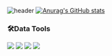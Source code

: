 ![header](https://capsule-render.vercel.app/api?type=waving&color=auto&height=200&section=header&text=Pural%Major%Github&fontSize=65&animations=fadein)
[![Anurag's GitHub stats](https://github-readme-stats.vercel.app/api?username=puralmajor)](https://github.com/puralmajor/github-readme-stats)

### 🛠Data Tools
<div>
  <img src="https://img.shields.io/badge/Python-EBEBEB?style=for-the-badge&logo=python&logoColor=#3776AB">
  <img src="https://img.shields.io/badge/Pytorch-EBEBEB?style=for-the-badge&logo=pytorch&logoColor=#EE4C2C">
  <img src="https://img.shields.io/badge/Tensorflow-EBEBEB?style=for-the-badge&logo=tensorflow&logoColor=#FF6F00">
  <img src="https://img.shields.io/badge/Pandas-EBEBEB?style=for-the-badge&logo=pandas&logoColor=#000000">
</div>
